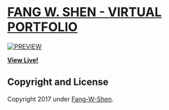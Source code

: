 # [FANG W. SHEN - VIRTUAL PORTFOLIO](https://fang-w-shen.herokuapp.com/)
[![PREVIEW](https://github.com/fang-w-shen/Virtual-Portfolio/blob/master/static_assets/preview.png)](https://fang-w-shen.herokuapp.com)

**[View Live!](https://fang-w-shen.herokuapp.com)**


## Copyright and License
Copyright 2017 under [Fang-W-Shen](https://github.com/fang-w-shen).

